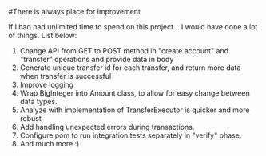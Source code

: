 #There is always place for improvement

If I had had unlimited time to spend on this project... I would have done a lot of things. List below:

1. Change API from GET to POST method in "create account" and "transfer" operations and provide data in body
2. Generate unique transfer id for each transfer, and return more data when transfer is successful
3. Improve logging
4. Wrap BigInteger into Amount class, to allow for easy change between data types.
5. Analyze with implementation of TransferExecutor is quicker and more robust
6. Add handling unexpected errors during transactions.
7. Configure pom to run integration tests separately in "verify" phase.
8. And much more :)